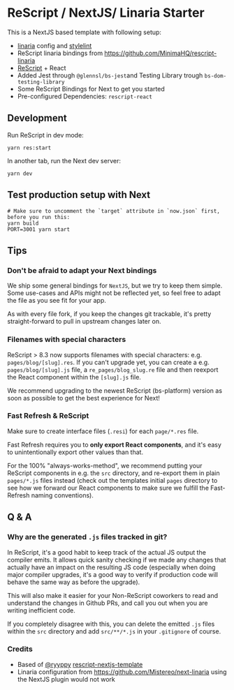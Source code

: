 # ReScript / NextJS/ Linaria Starter

This is a NextJS based template with following setup:

- [linaria](https://linaria.dev/) config and [stylelint](https://stylelint.io/)
- ReScript linaria bindings from https://github.com/MinimaHQ/rescript-linaria
- [ReScript](https://rescript-lang.org) + React
- Added Jest through `@glennsl/bs-jest`and Testing Library trough `bs-dom-testing-library`
- Some ReScript Bindings for Next to get you started
- Pre-configured Dependencies: `rescript-react`

## Development

Run ReScript in dev mode:

```
yarn res:start
```

In another tab, run the Next dev server:

```
yarn dev
```

## Test production setup with Next

```
# Make sure to uncomment the `target` attribute in `now.json` first, before you run this:
yarn build
PORT=3001 yarn start
```

## Tips

### Don't be afraid to adapt your Next bindings

We ship some general bindings for `NextJS`, but we try to keep them simple. Some use-cases and APIs might not be reflected yet, so feel free to adapt the file as you see fit for your app.

As with every file fork, if you keep the changes git trackable, it's pretty straight-forward to pull in upstream changes later on.

### Filenames with special characters

ReScript > 8.3 now supports filenames with special characters: e.g. `pages/blog/[slug].res`.
If you can't upgrade yet, you can create a e.g. `pages/blog/[slug].js` file, a `re_pages/blog_slug.re` file and then reexport the React component within the `[slug].js` file.

We recommend upgrading to the newest ReScript (bs-platform) version as soon as possible to get the best experience for Next!

### Fast Refresh & ReScript

Make sure to create interface files (`.resi`) for each `page/*.res` file.

Fast Refresh requires you to **only export React components**, and it's easy to unintentionally export other values than that.

For the 100% "always-works-method", we recommend putting your ReScript components in e.g. the `src` directory, and re-export them in plain `pages/*.js` files instead (check out the templates initial `pages` directory to see how we forward our React components to make sure we fulfill the Fast-Refresh naming conventions).

## Q & A

### Why are the generated `.js` files tracked in git?

In ReScript, it's a good habit to keep track of the actual JS output the compiler emits. It allows quick sanity checking if we made any changes that actually have an impact on the resulting JS code (especially when doing major compiler upgrades, it's a good way to verify if production code will behave the same way as before the upgrade).

This will also make it easier for your Non-ReScript coworkers to read and understand the changes in Github PRs, and call you out when you are writing inefficient code.

If you completely disagree with this, you can delete the emitted `.js` files within the `src` directory and add `src/**/*.js` in your `.gitignore` of course.

### Credits

 - Based of [@ryyppy](https://github.com/ryyppy) [rescript-nextjs-template](https://github.com/ryyppy/rescript-nextjs-template/)
 - Linaria configuration from https://github.com/Mistereo/next-linaria using the NextJS plugin would not work